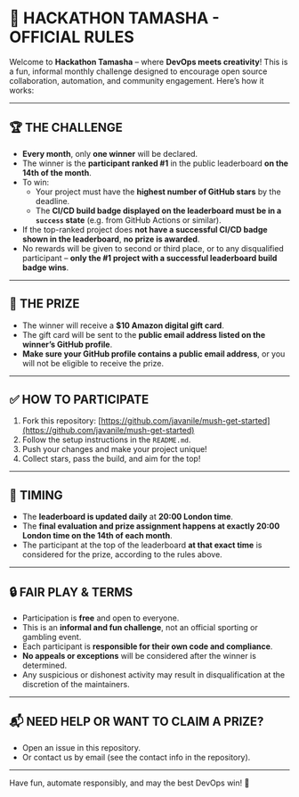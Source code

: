 # 🌟 HACKATHON TAMASHA - OFFICIAL RULES

Welcome to **Hackathon Tamasha** – where **DevOps meets creativity**! This is a fun, informal monthly challenge designed to encourage open source collaboration, automation, and community engagement. Here’s how it works:

---

## 🏆 THE CHALLENGE

- **Every month**, only **one winner** will be declared.
- The winner is the **participant ranked #1** in the public leaderboard **on the 14th of the month**.
- To win:
  - Your project must have the **highest number of GitHub stars** by the deadline.
  - The **CI/CD build badge displayed on the leaderboard must be in a `success` state** (e.g. from GitHub Actions or similar).
- If the top-ranked project does **not have a successful CI/CD badge shown in the leaderboard**, **no prize is awarded**.
- No rewards will be given to second or third place, or to any disqualified participant – **only the #1 project with a successful leaderboard build badge wins**.

---

## 💸 THE PRIZE

- The winner will receive a **$10 Amazon digital gift card**.
- The gift card will be sent to the **public email address listed on the winner’s GitHub profile**.
- **Make sure your GitHub profile contains a public email address**, or you will not be eligible to receive the prize.

---

## ✅ HOW TO PARTICIPATE

1. Fork this repository: [https://github.com/javanile/mush-get-started](https://github.com/javanile/mush-get-started)
2. Follow the setup instructions in the `README.md`.
3. Push your changes and make your project unique!
4. Collect stars, pass the build, and aim for the top!

---

## 📅 TIMING

- The **leaderboard is updated daily** at **20:00 London time**.
- The **final evaluation and prize assignment happens at exactly 20:00 London time on the 14th of each month**.
- The participant at the top of the leaderboard **at that exact time** is considered for the prize, according to the rules above.

---

## 🔒 FAIR PLAY & TERMS

- Participation is **free** and open to everyone.
- This is an **informal and fun challenge**, not an official sporting or gambling event.
- Each participant is **responsible for their own code and compliance**.
- **No appeals or exceptions** will be considered after the winner is determined.
- Any suspicious or dishonest activity may result in disqualification at the discretion of the maintainers.

---

## 📬 NEED HELP OR WANT TO CLAIM A PRIZE?

- Open an issue in this repository.
- Or contact us by email (see the contact info in the repository).

---

Have fun, automate responsibly, and may the best DevOps win! 🚀
